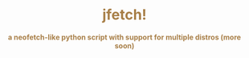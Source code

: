 <div align="center">

# <span style="color:#a87f48;">jfetch!</span>

**<span style="color:#a87f48;">a neofetch-like python script with support for multiple distros (more soon)</span>**

</div>
